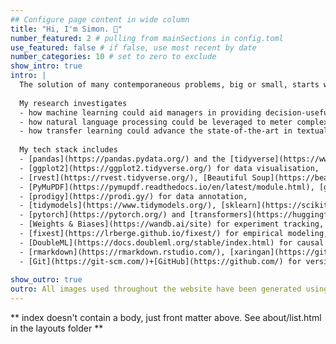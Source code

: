 ```yaml
---
## Configure page content in wide column
title: "Hi, I'm Simon. 👋"
number_featured: 2 # pulling from mainSections in config.toml
use_featured: false # if false, use most recent by date
number_categories: 10 # set to zero to exclude
show_intro: true
intro: |
  The solution of many contemporaneous problems, big or small, starts with the issue of *measurement*. My [research](/research) focuses broadly on measurement problems in accounting. These involve the prediction of accounting estimates, the analysis of corporate narratives, and the estimation of plausibly causal effects. In my works, I pair traditional quantitative methods with novel techniques from machine learning, natural language processing, interpretable machine learning, and causal machine learning. I am driven by an intense curiosity and approach my work with a [scientific mindset](https://hbr.org/2022/05/act-like-a-scientist). I enjoy deep work and frequently alternate between R and Python to harness the best of both worlds. 
  
  My research investigates
  - how machine learning could aid managers in providing decision-useful accounting estimates and reducing human biases,
  - how natural language processing could be leveraged to meter complex phenomenons in firms' capital market communications with financial analysts, and
  - how transfer learning could advance the state-of-the-art in textual analysis in accounting research.
  
  My tech stack includes
  - [pandas](https://pandas.pydata.org/) and the [tidyverse](https://www.tidyverse.org/) for tabular data wrangling,
  - [ggplot2](https://ggplot2.tidyverse.org/) for data visualisation,
  - [rvest](https://rvest.tidyverse.org/), [Beautiful Soup](https://beautiful-soup-4.readthedocs.io/en/latest/), and [Selenium](https://selenium-python.readthedocs.io/) for web scraping,
  - [PyMuPDF](https://pymupdf.readthedocs.io/en/latest/module.html), [gensim](https://radimrehurek.com/gensim/), [spacy](https://spacy.io/), and [LLMs](https://github.com/openai/openai-python) for NLP, 
  - [prodigy](https://prodi.gy/) for data annotation,
  - [tidymodels](https://www.tidymodels.org/), [sklearn](https://scikit-learn.org/stable/), and [DALEX](https://dalex.drwhy.ai/) for machine learning,
  - [pytorch](https://pytorch.org/) and [transformers](https://huggingface.co/docs/transformers/index) for deep learning,
  - [Weights & Biases](https://wandb.ai/site) for experiment tracking,
  - [fixest](https://lrberge.github.io/fixest/) for empirical modeling,
  - [DoubleML](https://docs.doubleml.org/stable/index.html) for causal machine learning,
  - [rmarkdown](https://rmarkdown.rstudio.com/), [xaringan](https://github.com/yihui/xaringan), and [Jupyter Notebooks](https://jupyter.org/) for literate coding, and
  - [Git](https://git-scm.com/)+[GitHub](https://github.com/) for version control.
  
show_outro: true
outro: All images used throughout the website have been generated using [dream](https://app.wombo.art/) GAN.
---
```


\*\* index doesn't contain a body, just front matter above. See about/list.html in the layouts folder \*\*
